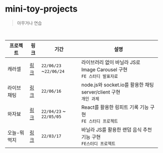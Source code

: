 # mini-toy-projects

> 아무거나 연습

<br>

| 프로젝트    | 링크                      | 기간                    | 설명                                                         |
| ----------- | ------------------------- | ----------------------- | ------------------------------------------------------------ |
| 캐러셀      | [링크](carousel-slider)   | `22/06/23` ~`22/06/24`  | 라이브러리 없이 바닐라 JS로 Image Carousel 구현<br />`FE 스터디 발표자료` |
| 라이브 채팅 | [링크](live-chat-service) | `22/06/16`              | node.js와 socket.io를 활용한 채팅 server/client 구현<br />`개인 과제` |
| 와자뵤      | [링크](wa-za-byo)         | `22/04/23` ~ `22/05/05` | React를 활용한 링피트 기록 기능 구현 <br />`FE 스터디 프로젝트` |
| 오늘-뭐먹지 | [링크](what-eat-today)    | `22/03/17`              | 바닐라 JS를 활용한 랜덤 음식 추천 기능 구현 <br />`FE스터디 프로젝트` |

<br>

